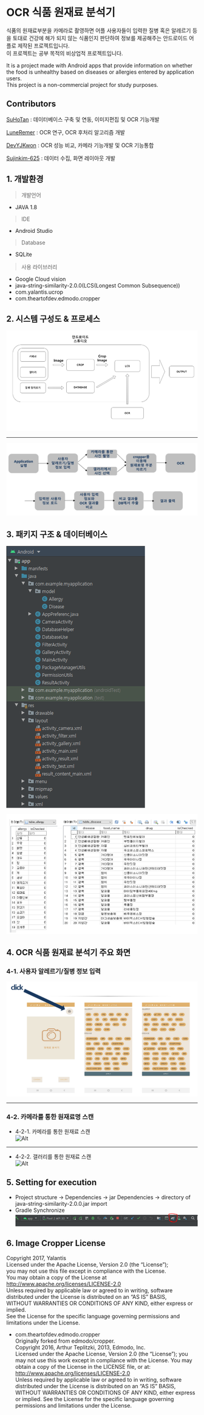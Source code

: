 <h1 id="ocr-식품-원재료-분석기">OCR 식품 원재료 분석기</h1>
<p>식품의 원재료부분을 카메라로 촬영하면 어플 사용자들이 입력한 질병 혹은 알레르기 등을 토대로 건강에 해가 되지 않는 식품인지 판단하여 정보를 제공해주는 안드로이드 어플로 제작된 프로젝트입니다.<br>
이 프로젝트는 공부 목적의 비상업적 프로젝트입니다.</p>
<p>It is a project made with Android apps that provide information on whether the food is unhealthy based on diseases or allergies entered by application users.<br>
This project is a non-commercial project for study purposes.</p>
<h2 id="contributors">Contributors</h2>
<p><a href="https://github.com/SuHoTan">SuHoTan</a> : 데이터베이스 구축 및 연동, 이미지편집 및 OCR 기능개발</p>
<p><a href="https://github.com/LuneRemer">LuneRemer</a> : OCR 연구, OCR 후처리 알고리즘 개발</p>
<p><a href="https://github.com/DevYJKwon">DevYJKwon</a> : OCR 성능 비교, 카메라 기능개발 및 OCR 기능통합</p>
<p><a href="https://github.com/Sujinkim-625">Sujinkim-625</a> : 데이터 수집, 화면 레이아웃 개발</p>
<h2 id="개발환경">1. 개발환경</h2>
<blockquote>
<p>개발언어</p>
</blockquote>
<ul>
<li>JAVA 1.8</li>
</ul>
<blockquote>
<p>IDE</p>
</blockquote>
<ul>
<li>Android Studio</li>
</ul>
<blockquote>
<p>Database</p>
</blockquote>
<ul>
<li>SQLite</li>
</ul>
<blockquote>
<p>사용 라이브러리</p>
</blockquote>
<ul>
<li>Google Cloud vision</li>
<li>java-string-similarity-2.0.0(LCS(Longest Common Subsequence))</li>
<li>com.yalantis.ucrop</li>
<li>com.theartofdev.edmodo.cropper</li>
</ul>
<h2 id="시스템-구성도--프로세스">2. 시스템 구성도 &amp; 프로세스</h2>
<p><img src="md/%EC%8B%9C%EC%8A%A4%ED%85%9C%EA%B5%AC%EC%84%B1%EB%8F%84.PNG" alt="Alt"></p>
<hr>
<p><img src="md/%ED%94%84%EB%A1%9C%EC%84%B8%EC%8A%A4.PNG" alt="Alt"></p>
<h2 id="패키지-구조--데이터베이스">3. 패키지 구조 &amp; 데이터베이스</h2>
<p><img src="md/%ED%8C%A8%ED%82%A4%EC%A7%80%EA%B5%AC%EC%A1%B0.PNG" alt="Alt"></p>
<p><img src="md/%EB%8D%B0%EC%9D%B4%ED%84%B0%EB%B2%A0%EC%9D%B4%EC%8A%A4%EB%AA%A8%EB%8D%B8%EB%A7%81.PNG" alt="Alt"></p>
<h2 id="ocr-식품-원재료-분석기-주요-화면">4. OCR 식품 원재료 분석기 주요 화면</h2>
<h3 id="사용자-알레르기질병-정보-입력">4-1. 사용자 알레르기/질병 정보 입력</h3>
<p><img src="md/%EC%A7%88%EB%B3%91%EC%A0%95%EB%B3%B4%EC%9E%85%EB%A0%A5.PNG" alt="Alt"></p>
<hr>
<h3 id="카메라를-통한-원재료명-스캔">4-2. 카메라를 통한 원재료명 스캔</h3>
<ul>
<li>4-2-1. 카메라를 통한 원재료 스캔<br>
<img src="md/%EC%9B%90%EC%9E%AC%EB%A3%8C%EB%B6%84%EC%84%9D.gif" alt="Alt"></li>
</ul>
<hr>
<ul>
<li>4-2-2. 갤러리를 통한 원재료 스캔<br>
<img src="md/%EA%B0%A4%EB%9F%AC%EB%A6%AC%EC%9B%90%EC%9E%AC%EB%A3%8C%EB%B6%84%EC%84%9D.gif" alt="Alt"></li>
</ul>
<h2 id="setting-for-execution">5. Setting for execution</h2>
<ul>
<li>Project structure -&gt; Dependencies -&gt; jar Dependencies -&gt; directory of java-string-similarity-2.0.0.jar import</li>
<li>Gradle Synchronize<br>
<img src="md/%EC%84%B8%ED%8C%85.PNG" alt="Alt"></li>
</ul>
<h2 id="image-cropper-license">6. Image Cropper License</h2>
<p>Copyright 2017, Yalantis<br>
Licensed under the Apache License, Version 2.0 (the “License”);<br>
you may not use this file except in compliance with the License.<br>
You may obtain a copy of the License at<br>
<a href="http://www.apache.org/licenses/LICENSE-2.0">http://www.apache.org/licenses/LICENSE-2.0</a><br>
Unless required by applicable law or agreed to in writing, software<br>
distributed under the License is distributed on an “AS IS” BASIS,<br>
WITHOUT WARRANTIES OR CONDITIONS OF ANY KIND, either express or implied.<br>
See the License for the specific language governing permissions and<br>
limitations under the License.</p>
<ul>
<li>com.theartofdev.edmodo.cropper<br>
Originally forked from edmodo/cropper.<br>
Copyright 2016, Arthur Teplitzki, 2013, Edmodo, Inc.<br>
Licensed under the Apache License, Version 2.0 (the “License”); you may not use this work except in compliance with the License. You may obtain a copy of the License in the LICENSE file, or at:<br>
<a href="http://www.apache.org/licenses/LICENSE-2.0">http://www.apache.org/licenses/LICENSE-2.0</a><br>
Unless required by applicable law or agreed to in writing, software distributed under the License is distributed on an “AS IS” BASIS, WITHOUT WARRANTIES OR CONDITIONS OF ANY KIND, either express or implied. See the License for the specific language governing permissions and limitations under the License.</li>
</ul>

